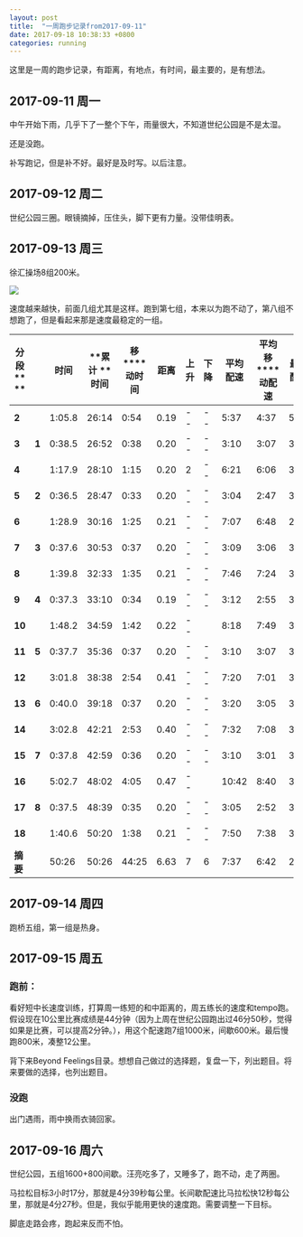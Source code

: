 ```yaml
---
layout: post
title:  "一周跑步记录from2017-09-11"
date: 2017-09-18 10:38:33 +0800
categories: running
---
```


这里是一周的跑步记录，有距离，有地点，有时间，最主要的，是有想法。

## 2017-09-11 周一

中午开始下雨，几乎下了一整个下午，雨量很大，不知道世纪公园是不是太湿。

还是没跑。

补写跑记，但是补不好。最好是及时写。以后注意。

## 2017-09-12 周二

世纪公园三圈。眼镜摘掉，压住头，脚下更有力量。没带佳明表。

## 2017-09-13 周三

徐汇操场8组200米。

![](https://ws1.sinaimg.cn/large/006tNc79ly1fjtnvtoaxlj31kw0t411k.jpg)

速度越来越快，前面几组尤其是这样。跑到第七组，本来以为跑不动了，第八组不想跑了，但是看起来那是速度最稳定的一组。

| **分段**** ** |       | **时间** | **累****计**** ****时间** | **移****动时间** | **距离** | **上升** | **下降** | **平均配速** | **平均移****动配速** | **最佳配速** | **平均心率** | **最大心率** | **平均步****频** | **最高步****频** | **平均步****长** | **卡路里** |
| ----------- | ----- | ------ | --------------------- | ------------ | ------ | ------ | ------ | -------- | -------------- | -------- | -------- | -------- | ------------ | ------------ | ------------ | ------- |
| **2**       |       | 1:05.8 | 26:14                 | 0:54         | 0.19   | --     | --     | 5:37     | 4:37           | 5:33     | 131      | 150      | 171          | 174          | 1.04         | 10      |
| **3**       | **1** | 0:38.5 | 26:52                 | 0:38         | 0.20   | --     | --     | 3:10     | 3:07           | 3:28     | 152      | 157      | 185          | 194          | 1.71         | 8       |
| **4**       |       | 1:17.9 | 28:10                 | 1:15         | 0.20   | 2      | --     | 6:21     | 6:06           | 3:28     | 146      | 152      | 169          | 186          | 0.93         | 17      |
| **5**       | **2** | 0:36.5 | 28:47                 | 0:33         | 0.20   | --     | --     | 3:04     | 2:47           | 3:03     | 143      | 146      | 191          | 203          | 1.71         | 7       |
| **6**       |       | 1:28.9 | 30:16                 | 1:25         | 0.21   | --     | --     | 7:07     | 6:48           | 2:58     | 147      | 152      | 170          | 203          | 0.83         | 19      |
| **7**       | **3** | 0:37.6 | 30:53                 | 0:37         | 0.20   | --     | --     | 3:09     | 3:06           | 3:17     | 145      | 148      | 189          | 195          | 1.68         | 8       |
| **8**       |       | 1:39.8 | 32:33                 | 1:35         | 0.21   | --     | --     | 7:46     | 7:24           | 3:17     | 145      | 152      | 167          | 194          | 0.77         | 21      |
| **9**       | **4** | 0:37.3 | 33:10                 | 0:34         | 0.19   | --     | --     | 3:12     | 2:55           | 3:13     | 143      | 145      | 193          | 200          | 1.62         | 7       |
| **10**      |       | 1:48.2 | 34:59                 | 1:42         | 0.22   | --     |        | 8:18     | 7:49           | 3:13     | 151      | 157      | 166          | 197          | 0.73         | 24      |
| **11**      | **5** | 0:37.7 | 35:36                 | 0:37         | 0.20   | --     | --     | 3:10     | 3:07           | 3:09     | 145      | 149      | 194          | 202          | 1.63         | 7       |
| **12**      |       | 3:01.8 | 38:38                 | 2:54         | 0.41   | --     | --     | 7:20     | 7:01           | 3:15     | 148      | 156      | 167          | 197          | 0.82         | 39      |
| **13**      | **6** | 0:40.0 | 39:18                 | 0:37         | 0.20   | --     | --     | 3:20     | 3:05           | 3:36     | 151      | 156      | 188          | 196          | 1.60         | 8       |
| **14**      |       | 3:02.8 | 42:21                 | 2:53         | 0.40   | --     | --     | 7:32     | 7:08           | 3:35     | 147      | 163      | 163          | 192          | 0.82         | 37      |
| **15**      | **7** | 0:37.8 | 42:59                 | 0:36         | 0.20   | --     | --     | 3:10     | 3:01           | 3:03     | 143      | 153      | 191          | 198          | 1.65         | 7       |
| **16**      |       | 5:02.7 | 48:02                 | 4:05         | 0.47   | --     |        | 10:42    | 8:40           | 3:10     | 136      | 163      | 148          | 194          | 0.63         | 46      |
| **17**      | **8** | 0:37.5 | 48:39                 | 0:35         | 0.20   | --     | --     | 3:05     | 2:52           | 3:04     | 127      | 159      | 190          | 203          | 1.71         | 3       |
| **18**      |       | 1:40.6 | 50:20                 | 1:38         | 0.21   | --     | --     | 7:50     | 7:38           | 3:12     | 145      | 162      | 163          | 192          | 0.78         | 20      |
| **摘要**      |       | 50:26  | 50:26                 | 44:25        | 6.63   | 7      | 6      | 7:37     | 6:42           | 2:58     | 131      | 163      | 156          | 249          | 0.83         | 506     |

## 2017-09-14 周四

跑桥五组，第一组是热身。

## 2017-09-15 周五

### 跑前：

看好短中长速度训练，打算周一练短的和中距离的，周五练长的速度和tempo跑。假设现在10公里比赛成绩是44分钟（因为上周在世纪公园跑出过46分50秒，觉得如果是比赛，可以提高2分钟。），用这个配速跑7组1000米，间歇600米。最后慢跑800米，凑整12公里。

背下来Beyond Feelings目录。想想自己做过的选择题，复盘一下，列出题目。将来要做的选择，也列出题目。

### 没跑

出门遇雨，雨中换雨衣骑回家。

## 2017-09-16 周六

世纪公园，五组1600+800间歇。汪亮吃多了，又睡多了，跑不动，走了两圈。

马拉松目标3小时17分，那就是4分39秒每公里。长间歇配速比马拉松快12秒每公里，那就是4分27秒。但是，我似乎能用更快的速度跑。需要调整一下目标。

脚底走路会疼，跑起来反而不怕。